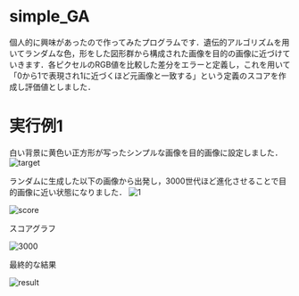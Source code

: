 # simple_GA
個人的に興味があったので作ってみたプログラムです．遺伝的アルゴリズムを用いてランダムな色，形をした図形群から構成された画像を目的の画像に近づけていきます．各ピクセルのRGB値を比較した差分をエラーと定義し，これを用いて「0から1で表現され1に近づくほど元画像と一致する」という定義のスコアを作成し評価値としました．

# 実行例1
白い背景に黄色い正方形が写ったシンプルな画像を目的画像に設定しました．
![target](https://github.com/fm-ngjh/simple_GA/assets/135797163/3c6f240b-0ef9-4d3c-a5fc-20606d8144f2)

ランダムに生成した以下の画像から出発し，3000世代ほど進化させることで目的画像に近い状態になりました．
![1](https://github.com/fm-ngjh/simple_GA/assets/135797163/2bd9a5b8-08b1-4b29-84b3-a20ebd7273cf)

![score](https://github.com/fm-ngjh/simple_GA/assets/135797163/d90fa783-87f7-4989-a0df-7d4b90de34b1)

スコアグラフ

![3000](https://github.com/fm-ngjh/simple_GA/assets/135797163/391aa79d-ce74-4716-87cb-f6849f0563ab)

最終的な結果

![result](https://github.com/fm-ngjh/simple_GA/assets/135797163/7dbae0cc-1e36-4366-87b7-ed69ddc48395)
